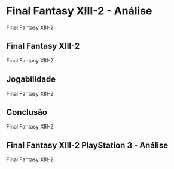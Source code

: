 ---
---

# Final Fantasy XIII-2 - Análise

Final Fantasy XIII-2

## Final Fantasy XIII-2

Final Fantasy XIII-2

## Jogabilidade

Final Fantasy XIII-2

## Conclusão

Final Fantasy XIII-2

## Final Fantasy XIII-2 PlayStation 3 - Análise

Final Fantasy XIII-2
